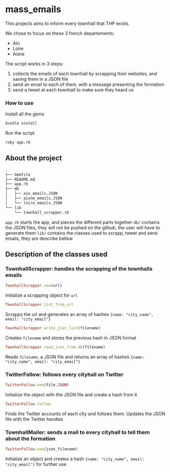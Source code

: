 # mass_emails

This projects aims to inform every townhall that THP exists.

We chose to focus on these 3 french departements:
- Ain
- Loire
- Aisne

The script works in 3 steps:
1. collects the emails of each townhall by scrapping their websites, and saving them in a JSON file
2. send an email to each of them, with a message presenting the formation
3. send a tweet at each townhall to make sure they heard us

### How to use

Install all the gems
```sh
bundle install
```
Run the script
```sh
ruby app.rb
```

## About the project
```sh
.
├── Gemfile
├── README.md
├── app.rb
├── db
│   ├── ain_emails.JSON
│   ├── aisne_emails.JSON
│   └── loire_emails.JSON
└── lib
    └── townhall_scrapper.rb
```
`app.rb` starts the app, and pieces the different parts together
`db/` contains the JSON files, they will not be pushed on the github, the user will have to generate them
`lib/` contains the classes used to scrapp, tweet and send emails, they are describe bellow

## Description of the classes used

### TownhallScrapper: handles the scrapping of the townhalls emails
```ruby
TownhallScrapper.new(url)
```
Initialize a scrapping object for `url`
```ruby
TownhallScrapper.list_from_url
```
Scrapps the url and generates an array of hashes `{name: "city_name", email: "city_email"}`
```ruby
TownhallScrapper.write_json_list(filename)
```
Creates `filename` and stores the previous hash in JSON format
```ruby
TownhallScrapper.read_json_from_db(filename)
```
Reads `filename`, a JSON file and returns an array of hashes `{name: "city_name", email: "city_email"}`

### TwitterFollow: follows every cityhall on Twitter
```ruby
TwitterFollow.new(file.JSON)
```
Initialize the object with the JSON file and create a hash from it
```ruby
TwitterFollow.follow
```
Finds the Twitter accounts of each city and follows them. Updates the JSON file with the Twitter handles

### TownhallMailer: sends a mail to every cityhall to tell them about the formation
```ruby
TwitterFollow.new(json_filename)
```
Initialize an object and creates a hash `{name: "city_name", email: "city_email"}` for further use
